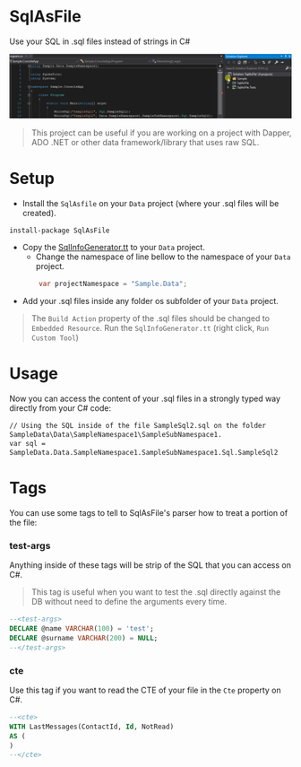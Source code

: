 # SqlAsFile
Use your SQL in .sql files instead of strings in C#

![](docs/images/SqlAsFile-sample.gif)

> This project can be useful if you are working on a project with Dapper, ADO .NET or other data framework/library that uses raw SQL.

# Setup
* Install the `SqlAsfile` on your `Data` project (where your .sql files will be created).
```shell
install-package SqlAsFile
```
* Copy the [SqlInfoGenerator.tt](https://github.com/giacomelli/SqlAsFile/blob/master/src/Sample.Data/SqlInfoGenerator.tt) to your `Data` project.
	* Change the namespace of line bellow to the namespace of your `Data` project.
	```csharp
		var projectNamespace = "Sample.Data";
	``` 
* Add your .sql files inside any folder os subfolder of your `Data` project.
> The `Build Action` property of the .sql files should be changed to `Embedded Resource`.
> Run the `SqlInfoGenerator.tt` (right click, `Run Custom Tool`)

# Usage
Now you can access the content of your .sql files in a strongly typed way directly from your C# code:

```
// Using the SQL inside of the file SampleSql2.sql on the folder  SampleData\Data\SampleNamespace1\SampleSubNamespace1.
var sql = SampleData.Data.SampleNamespace1.SampleSubNamespace1.Sql.SampleSql2
``` 

# Tags
You can use some tags to tell to SqlAsFile's parser how to treat a portion of the file:

### test-args
Anything inside of these tags will be strip of the SQL that you can access on C#.
> This tag is useful when you want to test the .sql directly against the DB without need to define the arguments every time.

```sql
--<test-args>
DECLARE @name VARCHAR(100) = 'test';
DECLARE @surname VARCHAR(200) = NULL;
--</test-args>
```

### cte
Use this tag if you want to read the CTE of your file in the `Cte` property on C#.

```sql
--<cte>
WITH LastMessages(ContactId, Id, NotRead)
AS (	
)
--</cte>
```